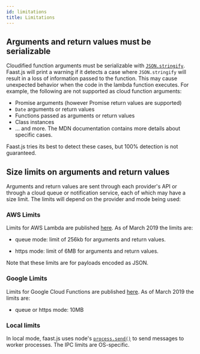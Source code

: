 ```yaml
---
id: limitations
title: Limitations
---
```


## Arguments and return values must be serializable

Cloudified function arguments must be serializable with [`JSON.stringify`](https://developer.mozilla.org/en-US/docs/Web/JavaScript/Reference/Global_Objects/JSON/stringify). Faast.js will print a warning if it detects a case where `JSON.stringify` will result in a loss of information passed to the function. This may cause unexpected behavior when the code in the lambda function executes. For example, the following are not supported as cloud function arguments:

- Promise arguments (however Promise return values are supported)
- `Date` arguments or return values
- Functions passed as arguments or return values
- Class instances
- ... and more. The MDN documentation contains more details about specific cases.

Faast.js tries its best to detect these cases, but 100% detection is not guaranteed.

## Size limits on arguments and return values

Arguments and return values are sent through each provider's API or through a cloud queue or notification service, each of which may have a size limit. The limits will depend on the provider and mode being used:

### AWS Limits

Limits for AWS Lambda are published [here](https://docs.aws.amazon.com/lambda/latest/dg/limits.html). As of March 2019 the limits are:

- queue mode: limit of 256kb for arguments and return values.

- https mode: limit of 6MB for arguments and return values.

Note that these limits are for payloads encoded as JSON.

### Google Limits

Limits for Google Cloud Functions are published [here](https://cloud.google.com/functions/quotas). As of March 2019 the limits are:

- queue or https mode: 10MB

### Local limits

In local mode, faast.js uses node's [`process.send()`](https://nodejs.org/api/process.html#process_process_send_message_sendhandle_options_callback) to send messages to worker processes. The IPC limits are OS-specific.
